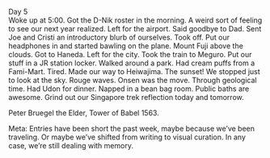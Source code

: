 Day 5  
Woke up at 5:00. Got the D-Nik roster in the morning. A weird sort of feeling to see our next year realized. Left for the airport. Said goodbye to Dad. Sent Joe and Cristi an introductory blurb of ourselves. Took off. Put our headphones in and started bawling on the plane. Mount Fuji above the clouds. Got to Haneda. Left for the city. Took the train to Meguro. Put our stuff in a JR station locker. Walked around a park. Had cream puffs from a Fami-Mart. Tired. Made our way to Heiwajima. The sunset\! We stopped just to look at the sky. Rouge waves. Onsen was the move. Through geological time. Had Udon for dinner. Napped in a bean bag room. Public baths are awesome. Grind out our Singapore trek reflection today and tomorrow. 

Peter Bruegel the Elder, Tower of Babel 1563\.

Meta: Entries have been short the past week, maybe because we’ve been traveling. Or maybe we’ve shifted from writing to visual curation. In any case, we’re still dealing with memory.